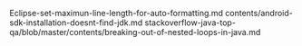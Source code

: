 Eclipse-set-maximun-line-length-for-auto-formatting.md
contents/android-sdk-installation-doesnt-find-jdk.md
stackoverflow-java-top-qa/blob/master/contents/breaking-out-of-nested-loops-in-java.md
